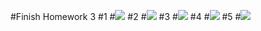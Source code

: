 #Finish Homework 3
#1
#![](https://raw.githubusercontent.com/GithubBalance/WebProject/master/1.jpg)
#2
#![](https://raw.githubusercontent.com/GithubBalance/WebProject/master/2.jpg)
#3
#![](https://raw.githubusercontent.com/GithubBalance/WebProject/master/3.jpg)
#4
#![](https://raw.githubusercontent.com/GithubBalance/WebProject/master/4.jpg)
#5
#![](https://raw.githubusercontent.com/GithubBalance/WebProject/master/5.jpg)
